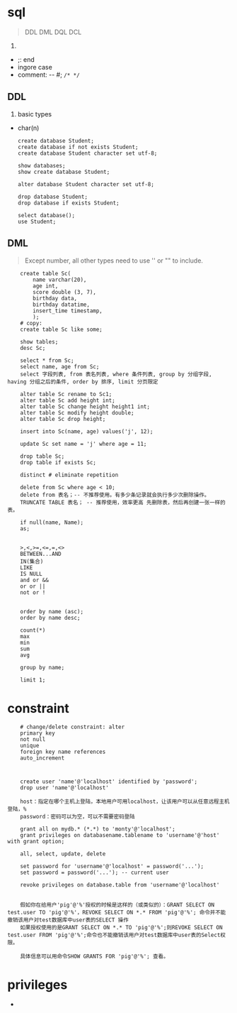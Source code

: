 # sql

> DDL DML DQL DCL

1.

- ;: end
- ingore case
- comment: -- #; `/* */`

## DDL

1. basic types

- char(n)

      create database Student;
      create database if not exists Student;
      create database Student character set utf-8;

      show databases;
      show create database Student;

      alter database Student character set utf-8;

      drop database Student;
      drop database if exists Student;

      select database();
      use Student;

## DML

> Except number, all other types need to use '' or "" to include.

        create table Sc(
            name varchar(20),
            age int,
            score double (3, 7),
            birthday data,
            birthday datatime,
            insert_time timestamp,
            );
        # copy:
        create table Sc like some;

        show tables;
        desc Sc;

        select * from Sc;
        select name, age from Sc;
        select 字段列表, from 表名列表, where 条件列表, group by 分组字段, having 分组之后的条件, order by 排序, limit 分页限定

        alter table Sc rename to Sc1;
        alter table Sc add height int;
        alter table Sc change height height1 int;
        alter table Sc modify height double;
        alter table Sc drop height;

        insert into Sc(name, age) values('j', 12);

        update Sc set name = 'j' where age = 11;

        drop table Sc;
        drop table if exists Sc;

        distinct # eliminate repetition

        delete from Sc where age < 10;
        delete from 表名；-- 不推荐使用。有多少条记录就会执行多少次删除操作。
        TRUNCATE TABLE 表名； -- 推荐使用，效率更高 先删除表，然后再创建一张一样的表。

        if null(name, Name);
        as;

##

        >,<,>=,<=,=,<>
        BETWEEN...AND
        IN(集合)
        LIKE
        IS NULL
        and or &&
        or or ||
        not or !

##

        order by name (asc);
        order by name desc;

        count(*)
        max
        min
        sum
        avg

        group by name;

        limit 1;

# constraint

        # change/delete constraint: alter
        primary key
        not null
        unique
        foreign key name references
        auto_increment

#

        create user 'name'@'localhost' identified by 'password';
        drop user 'name'@'localhost'

        host：指定在哪个主机上登陆，本地用户可用localhost，让该用户可以从任意远程主机登陆，%
        password：密码可以为空，可以不需要密码登陆

        grant all on mydb.* (*.*) to 'monty'@'localhost';
        grant privileges on databasename.tablename to 'username'@'host' with grant option;

        all, select, update, delete

        set password for 'username'@'localhost' = password('...');
        set password = password('...'); -- current user

        revoke privileges on database.table from 'username'@'localhost'


        假如你在给用户'pig'@'%'授权的时候是这样的（或类似的）：GRANT SELECT ON test.user TO 'pig'@'%'，REVOKE SELECT ON *.* FROM 'pig'@'%'; 命令并不能撤销该用户对test数据库中user表的SELECT 操作
        如果授权使用的是GRANT SELECT ON *.* TO 'pig'@'%';则REVOKE SELECT ON test.user FROM 'pig'@'%';命令也不能撤销该用户对test数据库中user表的Select权限。

        具体信息可以用命令SHOW GRANTS FOR 'pig'@'%'; 查看。

# privileges

-
